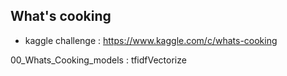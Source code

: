 ## What's cooking
- kaggle challenge : https://www.kaggle.com/c/whats-cooking

00_Whats_Cooking_models : tfidfVectorize
